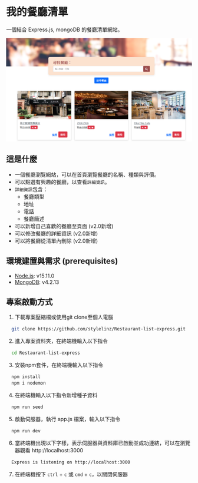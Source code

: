 # 我的餐廳清單
一個結合 Express.js, mongoDB 的餐廳清單網站。

![demo](demo.png)

## 這是什麼
* 一個餐廳瀏覽網站，可以在首頁瀏覽餐廳的名稱、種類與評價。
* 可以點選有興趣的餐廳，以查看`詳細資訊`。
* `詳細資訊`包含：
  * 餐廳類型
  * 地址
  * 電話
  * 餐廳簡述
* 可以新增自己喜歡的餐廳至頁面 (v2.0新增)
* 可以修改餐廳的詳細資訊 (v2.0新增)
* 可以將餐廳從清單內刪除 (v2.0新增)

## 環境建置與需求 (prerequisites)
 * [Node.js](https://nodejs.org/en/): v15.11.0
 * [MongoDB](https://www.mongodb.com/try/download/community): v4.2.13

## 專案啟動方式
  1. 下載專案壓縮檔或使用git clone至個人電腦
  ```bash
    git clone https://github.com/stylelinz/Restaurant-list-express.git
  ```
  2. 進入專案資料夾，在終端機輸入以下指令
  ```bash
    cd Restaurant-list-express
  ```
  3. 安裝npm套件，在終端機輸入以下指令
  ```bash
    npm install
    npm i nodemon
  ```

  4. 在終端機輸入以下指令新增種子資料
  ```bash
    npm run seed
  ```

  5. 啟動伺服器，執行 app.js 檔案，輸入以下指令
  ```bash
    npm run dev
  ```

  6. 當終端機出現以下字樣，表示伺服器與資料庫已啟動並成功連結，可以在瀏覽器觀看 http://localhost:3000
  ```bash
    Express is listening on http://localhost:3000
  ```

  7. 在終端機按下 `ctrl` + `c` 或 `cmd` + `c`，以關閉伺服器